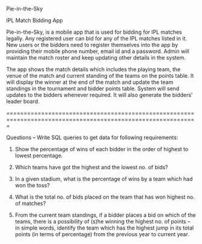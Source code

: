 Pie-in-the-Sky

IPL Match Bidding App

Pie-in-the-Sky, is a mobile app that is used for bidding for IPL matches legally. Any registered user can bid for any of the IPL matches listed in it. New users or the bidders need to register themselves into the app by providing their mobile phone number, email id and a password. Admin will maintain the match roster and keep updating other details in the system.


The app shows the match details which includes the playing team, the venue of the match and current standing of the teams on the points table. It will display the winner at the end of the match and update the team standings in the tournament and bidder points table. System will send updates to the bidders whenever required. It will also generate the bidders' leader board.

=============================================================================================================

Questions – Write SQL queries to get data for following requirements:

1.	Show the percentage of wins of each bidder in the order of highest to lowest percentage.

2.	Which teams have got the highest and the lowest no. of bids?

3.	In a given stadium, what is the percentage of wins by a team which had won the toss?

4.	What is the total no. of bids placed on the team that has won highest no. of matches?

5.	From the current team standings, if a bidder places a bid on which of the teams, there is a possibility of (s)he winning the highest no. of points – in simple words, identify the team which has the highest jump in its total points (in terms of percentage) from the previous year to current year.
